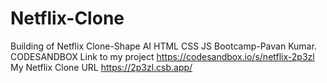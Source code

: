 # Netflix-Clone
Building of Netflix Clone-Shape AI HTML CSS JS Bootcamp-Pavan Kumar.
CODESANDBOX Link to my project https://codesandbox.io/s/netflix-2p3zl  
My Netflix Clone URL https://2p3zl.csb.app/
